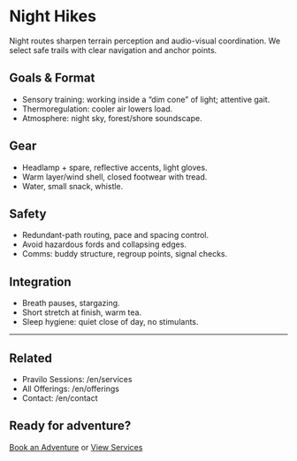 # Night Hikes

Night routes sharpen terrain perception and audio-visual coordination. We select safe trails with clear navigation and anchor points.

## Goals & Format
- Sensory training: working inside a “dim cone” of light; attentive gait.
- Thermoregulation: cooler air lowers load.
- Atmosphere: night sky, forest/shore soundscape.

## Gear
- Headlamp + spare, reflective accents, light gloves.
- Warm layer/wind shell, closed footwear with tread.
- Water, small snack, whistle.

## Safety
- Redundant-path routing, pace and spacing control.
- Avoid hazardous fords and collapsing edges.
- Comms: buddy structure, regroup points, signal checks.

## Integration
- Breath pauses, stargazing.
- Short stretch at finish, warm tea.
- Sleep hygiene: quiet close of day, no stimulants.

---

## Related
- Pravilo Sessions: /en/services
- All Offerings: /en/offerings
- Contact: /en/contact

## Ready for adventure?
[Book an Adventure](/en/contact) or [View Services](/en/services)

